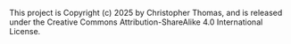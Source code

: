 This project is Copyright (c) 2025 by Christopher Thomas, and is released
under the Creative Commons Attribution-ShareAlike 4.0 International
License.
